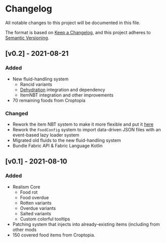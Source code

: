 # Changelog
All notable changes to this project will be documented in this file.

The format is based on [Keep a Changelog](https://keepachangelog.com/en/1.0.0/),
and this project adheres to [Semantic Versioning](https://semver.org/spec/v2.0.0.html).

## [v0.2] - 2021-08-21

### Added

- New fluid-handling system
  - Rancid variants
  - [Dehydration](https://github.com/Globox1997/Dehydration) integration and dependency
  - ItemNBT integration and other improvements
- 70 remaining foods from Croptopia

### Changed

- Rework the item NBT system to make it more flexible and put it [here](https://github.com/RedGrapefruit09/ItemNBT)
- Rework the `FoodConfig` system to import data-driven JSON files with an event-based lazy loader system
- Migrated old fluids to the new fluid-handling system
- Bundle Fabric API & Fabric Language Kotlin

## [v0.1] - 2021-08-10

### Added

- Realism Core
    - Food rot
    - Food overdue
    - Rotten variants
    - Overdue variants
    - Salted variants
    - Custom colorful tooltips
- Patching system that injects into already-existing items (including from other mods
- 150 covered food items from Croptopia.
